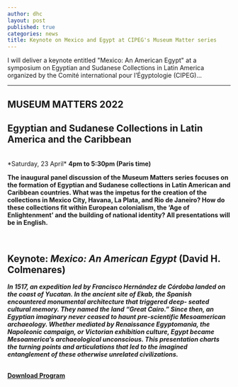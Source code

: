 ```yaml
---
author: dhc 
layout: post
published: true
categories: news
title: Keynote on Mexico and Egypt at CIPEG's Museum Matter series
---
```


I will deliver a keynote entitled "Mexico: An American Egypt" at a symposium on Egyptian and Sudanese Collections in Latin America organized by the Comité international pour l’Égyptologie (CIPEG)...   

-----

## MUSEUM MATTERS 2022
## Egyptian and Sudanese Collections in Latin America and the Caribbean
<br>
*Saturday, 23 April*
<b>
4pm to 5:30pm (Paris time)

The inaugural panel discussion of the Museum Matters series focuses on the formation of Egyptian and
Sudanese collections in Latin American and Caribbean countries. What was the impetus for the creation
of the collections in Mexico City, Havana, La Plata, and Rio de Janeiro? How do these collections fit within
European colonialism, the ‘Age of Enlightenment’ and the building of national identity?
All presentations will be in English.

<br>
   
## Keynote: *Mexico: An American Egypt* (David H. Colmenares)

*In 1517, an expedition led by Francisco Hernández de Córdoba landed on the coast of Yucatan. In
the ancient site of Ekab, the Spanish encountered monumental architecture that triggered deep-
seated cultural memory. They named the land “Great Cairo.” Since then, an Egyptian imaginary
never ceased to haunt pre-scientific Mesoamerican archaeology. Whether mediated by
Renaissance Egyptomania, the Napoleonic campaign, or Victorian exhibition culture, Egypt
became Mesoamerica’s archaeological unconscious. This presentation charts the turning points
and articulations that led to the imagined entanglement of these otherwise unrelated civilizations.*

<br>
<div class="ph3">
   <a class="f6 link dim ba ph3 pv2 mb2 dib black" href="http://cipeg.icom.museum/media/docs/musmatters2022_eng.pdf">Download Program</a>
</div>


